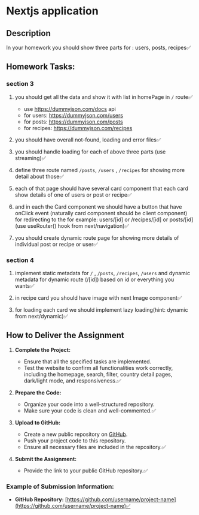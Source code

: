 # Nextjs application

<!-- ![Todo List desktop design](help/design/Screenshot-1.png)
![Todo List mobile design](help/design/Screenshot-3.png) -->

## Description

In your homework you should show three parts for : users, posts, recipes✅

## Homework Tasks:

### section 3

1. you should get all the data and show it with list in homePage in `/` route✅
   - use https://dummyjson.com/docs api
   - for users: https://dummyjson.com/users
   - for posts: https://dummyjson.com/posts
   - for recipes: https://dummyjson.com/recipes
2. you should have overall not-found, loading and error files✅

3. you should handle loading for each of above three parts (use streaming)✅

4. define three route named `/posts`, `/users` , `/recipes` for showing more detail about those✅

5. each of that page should have several card component that each card show details of one of users or post or recipe✅

6. and in each the Card component we should have a button that have onClick event (naturally card component should be client component) for redirecting to the for example: users/[id] or /recipes/[id] or posts/[id](use useRouter() hook from next/navigation)✅

7. you should create dynamic route page for showing more details of individual post or recipe or user✅

### section 4

1. implement static metadata for `/` , `/posts`, `/recipes`, `/users` and dynamic metadata for dynamic route (/[id]) based on id or everything you wants✅

2. in recipe card you should have image with next Image component✅

3. for loading each card we should implement lazy loading(hint: dynamic from next/dynamic)✅

## How to Deliver the Assignment

1. **Complete the Project:**

   - Ensure that all the specified tasks are implemented.
   - Test the website to confirm all functionalities work correctly, including the homepage, search, filter, country detail pages, dark/light mode, and responsiveness.✅

2. **Prepare the Code:**

   - Organize your code into a well-structured repository.
   - Make sure your code is clean and well-commented.✅

3. **Upload to GitHub:**

   - Create a new public repository on [GitHub](https://github.com/).
   - Push your project code to this repository.
   - Ensure all necessary files are included in the repository.✅

4. **Submit the Assignment:**
   - Provide the link to your public GitHub repository.✅

### Example of Submission Information:

- **GitHub Repository:** [https://github.com/username/project-name](https://github.com/username/project-name)✅
